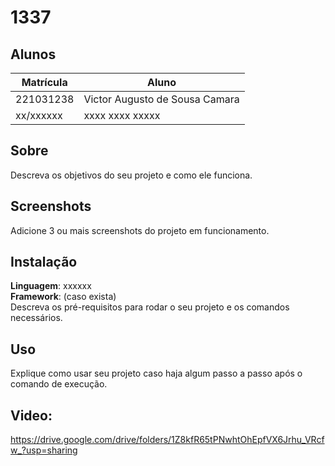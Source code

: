 # 1337
## Alunos
|Matrícula | Aluno |
| -- | -- |
| 221031238  |  Victor Augusto de Sousa Camara|
| xx/xxxxxx  |  xxxx xxxx xxxxx |

## Sobre 
Descreva os objetivos do seu projeto e como ele funciona. 

## Screenshots
Adicione 3 ou mais screenshots do projeto em funcionamento.

## Instalação 
**Linguagem**: xxxxxx<br>
**Framework**: (caso exista)<br>
Descreva os pré-requisitos para rodar o seu projeto e os comandos necessários.

## Uso 
Explique como usar seu projeto caso haja algum passo a passo após o comando de execução.

## Video:
https://drive.google.com/drive/folders/1Z8kfR65tPNwhtOhEpfVX6Jrhu_VRcfw_?usp=sharing





